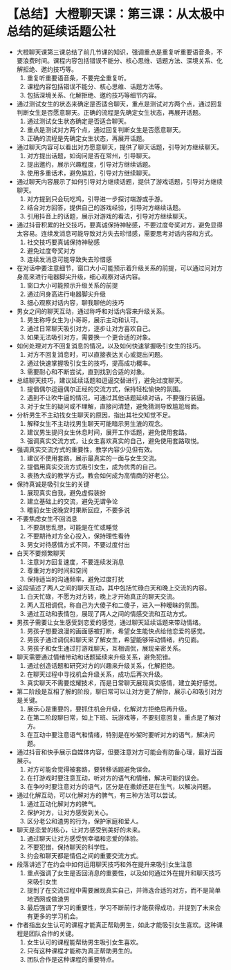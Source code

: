 # 【总结】大橙聊天课：第三课：从太极中总结的延续话题公社

-   大橙聊天课第三课总结了前几节课的知识，强调重点是重复听重要语音条，不要浪费时间。课程内容包括错误不能分、核心思维、话题方法、深境关系、化解拒绝、邀约技巧等。
    1.  重复听重要语音条，不要完全重复听。
    2.  课程内容包括错误不能分、核心思维、话题方法等。
    3.  包括深境关系、化解拒绝、邀约技巧等细节内容。
-   通过测试女生的状态来确定是否适合聊天，重点是测试对方两个点，通过回复判断女生是否愿意聊天。正确的流程是先确定女生状态，再展开话题。
    1.  通过测试女生状态确定是否适合聊天。
    2.  重点是测试对方两个点，通过回复判断女生是否愿意聊天。
    3.  正确的流程是先确定女生状态，再展开话题。
-   通过聊天内容可以看出对方愿意聊天，提供了聊天话题，引导对方继续聊天。
    1.  对方提出话题，如询问是否在常州，引导聊天。
    2.  提出邀约，展示兴趣程度，引导对方继续话题。
    3.  使用多重话术，避免尴尬，引导对方继续聊天。
-   通过聊天内容展示了如何引导对方继续话题，提供了游戏话题，引导对方继续聊天。
    1.  对方提到只会玩吃鸡，引导进一步探讨端游或手游。
    2.  结合对方回答，提供自己的游戏经验，引导对方继续话题。
    3.  引用抖音上的话题，展示对游戏的看法，引导对方继续聊天。
-   通过抖音积累的社交技巧，要真诚保持神秘感，不要过度夸奖对方，避免显得太容易。连续发消息可能导致对方失去珍惜感，需要思考对话内容和方式。
    1.  社交技巧要真诚保持神秘感
    2.  避免过度夸奖对方
    3.  连续发消息可能导致失去珍惜感
-   在对话中要注意细节，窗口大小可能预示着升级关系的前提，可以通过问对方身高来进行电器脚尖升级，细心观察对话内容。
    1.  窗口大小可能预示升级关系的前提
    2.  通过问身高进行电器脚尖升级
    3.  细心观察对话内容，聊我聊他的技巧
-   男女之间的聊天互动，通过称呼和对话内容来升级关系。
    1.  男生称呼女生为小哥哥，展示主动和认可。
    2.  通过日常聊天吸引对方，逐步让对方喜欢自己。
    3.  如果无法吸引对方，需要换一个更合适的对象。
-   如何处理对方不回复消息的情况，以及如何快速掌握吸引女生的技巧。
    1.  对方不回复消息时，可以直接表达关心或提出问题。
    2.  通过快速掌握吸引女生的技巧，提高成功概率。
    3.  需要耐心和不断尝试，直到找到合适的对象。
-   总结聊天技巧，建议延续话题和逗逼交替进行，避免过度聊天。
    1.  提倡偶尔逗逼偶尔正经的交流方式，保持轻松愉快的氛围。
    2.  遇到不让吹牛逼的情况，可通过其他话题延续对话，不要强行装逼。
    3.  对于女生的疑问或不理解，直接问清楚，避免猜测导致尴尬局面。
-   分析男生不主动找女生聊天的原因，指出其社交知觉不足。
    1.  解释女生不主动找男生聊天可能暗示男生渣的观念。
    2.  建议男生提问女生休息时间，展开工作话题，避免使用套路。
    3.  强调真实交流方式，让女生喜欢真实的自己，避免使用套路取悦。
-   强调真实交流方式的重要性，教学内容少见但有效。
    1.  建议不使用套路，展示最真实的一面与女生交流。
    2.  提倡用真实交流方式吸引女生，成为优秀的自己。
    3.  表扬大成的教学方式，教会如何成为高情商的好老公。
-   保持真诚是吸引女生的关键
    1.  展现真实自我，避免虚假装扮
    2.  建立基础上的交流，避免无谓争论
    3.  睡前女生说晚安时果断回应，不要多说
-   不要焦虑女生不回消息
    1.  不要胡思乱想，可能是在忙或睡觉
    2.  不要期待对方全心投入，保持理性看待
    3.  男女对待感情方式不同，不要过度付出
-   白天不要频繁聊天
    1.  注意对方回复速度，不要连续发消息
    2.  尊重对方的时间和空间
    3.  保持适当的沟通频率，避免过度打扰
-   这段描述了两人之间的聊天互动，其中包括忙碌白天和晚上交流的内容。
    1.  白天忙碌，不愿为对方转，晚上才开始真正的聊天交流。
    2.  两人互相调侃，称自己为大傻子和二傻子，进入一种暧昧的氛围。
    3.  通过互动和表情包，展现了两人之间的情感交流和互动方式。
-   男孩子需要让女生感受到恋爱的感觉，通过聊天延续话题来带动情绪。
    1.  男孩子想要浪漫的画面感被打断，希望女生能快点给他恋爱的感觉。
    2.  男孩子通过调侃和聊天来了解女生，希望能够带动情绪，约见面。
    3.  男孩子和女生通过打游戏聊天，互相调侃，展现亲密关系。
-   聊天需要通过情绪带动和话题延续来升级关系，避免犯错。
    1.  通过创造话题和研究对方的兴趣来升级关系，化解拒绝。
    2.  在聊天过程中寻找机会升级关系，成功后再次升级。
    3.  真实聊天不需要炫耀技术，而是日常聊天展现真实感情，建立美好感觉。
-   第二阶段是互相了解的阶段，聊日常可以让对方更了解你，展示心和吸引对方是关键。
    1.  展示心是重要的，要抓住机会升级，化解对方拒绝后再升级。
    2.  在第二阶段聊日常，如上下班、玩游戏等，不要刻意回复，重点是了解对方。
    3.  在互动中要注意语气和情绪，特别是在吵架时要听对方的语气，解决问题。
-   通过抖音和快手展示自媒体内容，但要注意对方可能会有防备心理，最好当面展示。
    1.  对方可能会觉得被套路，要转移话题避免误会。
    2.  在打游戏时要注意互动，听对方的语气和情绪，解决可能的误会。
    3.  在争吵时要注意对方的语气，区分是在撒娇还是在生气，以解决问题。
-   通过化解互动，可以化解对方的脾气，有三种方法可以尝试。
    1.  通过互动化解对方的脾气。
    2.  保护对方，让对方感受到关心。
    3.  区分老公和渣男的行为，保护家庭和爱人。
-   聊天是恋爱的核心，让对方感受到美好的未来。
    1.  通过聊天让对方感受到幸福和恋爱的体验。
    2.  不要犯错，保持聊天的科学性。
    3.  约会和聊天都是情侣之间的重要交流方式。
-   段落讲述了在约会中如何运用聊天技巧和外在提升来吸引女生注意
    1.  重点强调了女生是否回消息的重要性，以及如何通过外在提升和聊天技巧来吸引女生
    2.  提到了在交流过程中需要展现真实自己，并筛选合适的对方，而不是简单地洒网或做渣男
    3.  最后强调了学习的重要性，学习不断前行才能获得成功，并提到了未来会有更多的学习机会。
-   作者指出女生认可的课程才能真正帮助男生，如此才能吸引女生喜欢。这种课程是团队合作的关键。
    1.  女生认可的课程能帮助男生吸引女生喜欢。
    2.  只有这种课程才能称为真正帮助男生的。
    3.  团队合作是这种课程的重要特点。